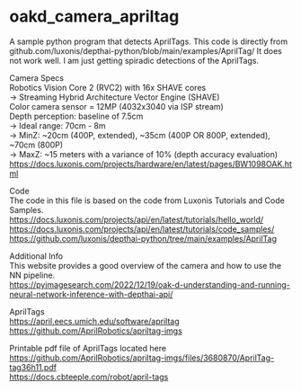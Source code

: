 # oakd_camera_apriltag
A sample python program that detects AprilTags. This code is directly from
github.com/luxonis/depthai-python/blob/main/examples/AprilTag/
It does not work well. I am just getting spiradic detections of the AprilTags.
  
Camera Specs  
Robotics Vision Core 2 (RVC2) with 16x SHAVE cores  
 -> Streaming Hybrid Architecture Vector Engine (SHAVE)  
Color camera sensor = 12MP (4032x3040 via ISP stream)  
Depth perception: baseline of 7.5cm  
 -> Ideal range: 70cm - 8m  
 -> MinZ: ~20cm (400P, extended), ~35cm (400P OR 800P, extended), ~70cm (800P)  
 -> MaxZ: ~15 meters with a variance of 10% (depth accuracy evaluation)  
https://docs.luxonis.com/projects/hardware/en/latest/pages/BW1098OAK.html  
  
Code  
The code in this file is based on the code from Luxonis Tutorials and Code Samples.  
https://docs.luxonis.com/projects/api/en/latest/tutorials/hello_world/  
https://docs.luxonis.com/projects/api/en/latest/tutorials/code_samples/  
https://github.com/luxonis/depthai-python/tree/main/examples/AprilTag  
  
Additional Info  
This website provides a good overview of the camera and how to use the NN pipeline.  
https://pyimagesearch.com/2022/12/19/oak-d-understanding-and-running-neural-network-inference-with-depthai-api/  
  
AprilTags  
https://april.eecs.umich.edu/software/apriltag  
https://github.com/AprilRobotics/apriltag-imgs  
  
Printable pdf file of AprilTags located here
https://github.com/AprilRobotics/apriltag-imgs/files/3680870/AprilTag-tag36h11.pdf  
https://docs.cbteeple.com/robot/april-tags  
